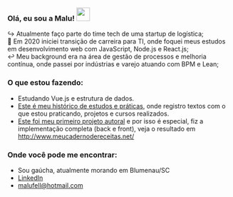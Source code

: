 ### Olá, eu sou a Malu! <img src="https://media.giphy.com/media/hvRJCLFzcasrR4ia7z/giphy.gif" width="30px">  

:arrow_right_hook: Atualmente faço parte do time tech de uma startup de logística; <br>
:twisted_rightwards_arrows: Em 2020 iniciei transição de carreira para TI, onde foquei meus estudos em desenvolvimento web com JavaScript, Node.js e React.js;<br>
:leftwards_arrow_with_hook: Meu background era na área de gestão de processos e melhoria contínua, onde passei por indústrias e varejo atuando com BPM e Lean; <br>

### O que estou fazendo:
- Estudando Vue.js e estrutura de dados.
- [Este é meu histórico de estudos e práticas](https://github.com/malufell/malufell/blob/main/meu-log.md), onde registro textos com o que estou praticando, projetos e cursos realizados.
- [Este foi meu primeiro projeto autoral](https://github.com/malufell/meu-caderno-de-receitas) e por isso é especial, fiz a implementação completa (back e front), veja o resultado em http://www.meucadernodereceitas.net/<br>

### Onde você pode me encontrar:

- Sou gaúcha, atualmente morando em Blumenau/SC <br>
- [LinkedIn](https://www.linkedin.com/in/mariafell/) <br>
- malufell@hotmail.com <br>

